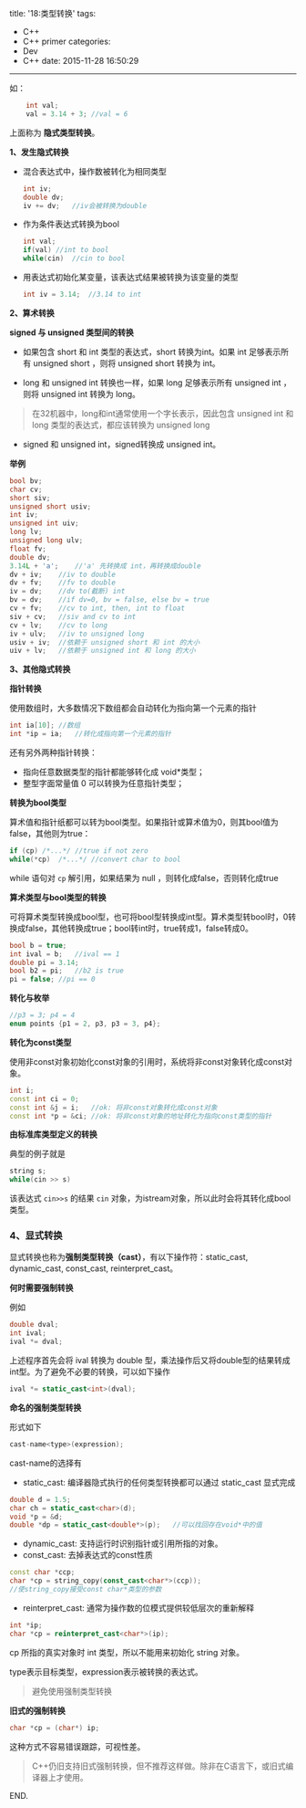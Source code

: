 title: '18:类型转换'
tags:
- C++
- C++ primer
categories: 
- Dev
- C++
date: 2015-11-28 16:50:29
---

如：

```C++
	int val;
	val = 3.14 + 3;	//val = 6
```

上面称为 **隐式类型转换**。

<!-- more -->

**1、发生隐式转换**

- 混合表达式中，操作数被转化为相同类型

	```C++
	int iv;
	double dv;
	iv += dv;	//iv会被转换为double
	```

- 作为条件表达式转换为bool

	```C++
	int val;
	if(val)	//int to bool
	while(cin)	//cin to bool
	```

- 用表达式初始化某变量，该表达式结果被转换为该变量的类型

	```C++
	int iv = 3.14;	//3.14 to int
	```

**2、算术转换**

**signed 与 unsigned 类型间的转换**

- 如果包含 short 和 int 类型的表达式，short 转换为int。如果 int 足够表示所有 unsigned short ，则将 unsigned short 转换为 int。

- long 和 unsigned int 转换也一样，如果 long 足够表示所有 unsigned int ，则将 unsigned int 转换为 long。

> 在32机器中，long和int通常使用一个字长表示，因此包含 unsigned int 和 long 类型的表达式，都应该转换为 unsigned long

- signed 和 unsigned int，signed转换成 unsigned int。

**举例**

```C++
bool bv;
char cv;
short siv;
unsigned short usiv;
int iv;
unsigned int uiv;
long lv;
unsigned long ulv;
float fv;
double dv;
3.14L + 'a';	//'a' 先转换成 int，再转换成double
dv + iv;	//iv to double
dv + fv;	//fv to double
iv = dv;	//dv to(截断) int
bv = dv;	//if dv=0, bv = false, else bv = true
cv + fv;	//cv to int, then, int to float
siv + cv;	//siv and cv to int
cv + lv;	//cv to long
iv + ulv;	//iv to unsigned long
usiv + iv;	//依赖于 unsigned short 和 int 的大小
uiv + lv;	//依赖于 unsigned int 和 long 的大小
```

**3、其他隐式转换**

**指针转换**

使用数组时，大多数情况下数组都会自动转化为指向第一个元素的指针

```C++
int ia[10];	//数组
int *ip = ia;	//转化成指向第一个元素的指针
```

还有另外两种指针转换：

- 指向任意数据类型的指针都能够转化成 void*类型；
- 整型字面常量值 0 可以转换为任意指针类型；

**转换为bool类型**

算术值和指针纸都可以转为bool类型。如果指针或算术值为0，则其bool值为false，其他则为true：

```C++
if (cp)	/*...*/ //true if not zero
while(*cp)	/*...*/ //convert char to bool
```

while 语句对 `cp` 解引用，如果结果为 null ，则转化成false，否则转化成true

**算术类型与bool类型的转换**

可将算术类型转换成bool型，也可将bool型转换成int型。算术类型转bool时，0转换成false，其他转换成true；bool转int时，true转成1，false转成0。

```C++
bool b = true;
int ival = b;	//ival == 1
double pi = 3.14;
bool b2 = pi;	//b2 is true
pi = false; //pi == 0
```

**转化与枚举**

```C++
//p3 = 3; p4 = 4
enum points {p1 = 2, p3, p3 = 3, p4};
```

**转化为const类型**

使用非const对象初始化const对象的引用时，系统将非const对象转化成const对象。

```C++
int i;
const int ci = 0;
const int &j = i;	//ok: 将非const对象转化成const对象
const int *p = &ci;	//ok: 将非const对象的地址转化为指向const类型的指针
```

**由标准库类型定义的转换**

典型的例子就是

```C++
string s;
while(cin >> s)
```

该表达式 `cin>>s` 的结果 `cin` 对象，为istream对象，所以此时会将其转化成bool类型。

### 4、显式转换 ###

显式转换也称为**强制类型转换（cast）**，有以下操作符：static_cast, dynamic_cast, const_cast, reinterpret_cast。

**何时需要强制转换**

例如

```C++
double dval;
int ival;
ival *= dval;
```

上述程序首先会将 ival 转换为 double 型，乘法操作后又将double型的结果转成int型。为了避免不必要的转换，可以如下操作

```C++
ival *= static_cast<int>(dval);
```

**命名的强制类型转换**

形式如下

```C++
cast-name<type>(expression);
```

cast-name的选择有

- static_cast: 编译器隐式执行的任何类型转换都可以通过 static_cast 显式完成
```C++
double d = 1.5;
char ch = static_cast<char>(d);
void *p = &d;
double *dp = static_cast<double*>(p);	//可以找回存在void*中的值
```
- dynamic_cast: 支持运行时识别指针或引用所指的对象。
- const_cast: 去掉表达式的const性质
```C++
const char *ccp;
char *cp = string_copy(const_cast<char*>(ccp));
//使string_copy接受const char*类型的参数
```
- reinterpret_cast: 通常为操作数的位模式提供较低层次的重新解释
```C++
int *ip;
char *cp = reinterpret_cast<char*>(ip);
```
cp 所指的真实对象时 int 类型，所以不能用来初始化 string 对象。

type表示目标类型，expression表示被转换的表达式。

> 避免使用强制类型转换

**旧式的强制转换**

```C++
char *cp = (char*) ip;
```

这种方式不容易错误跟踪，可视性差。

> C++仍旧支持旧式强制转换，但不推荐这样做。除非在C语言下，或旧式编译器上才使用。

END.